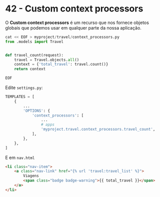 # 42 - Custom context processors

O **Custom context processors** é um recurso que nos fornece objetos globais que podemos usar em qualquer parte da nossa aplicação.

```python
cat << EOF > myproject/travel/context_processors.py
from .models import Travel


def travel_count(request):
    travel = Travel.objects.all()
    context = {'total_travel': travel.count()}
    return context

EOF
```

Edite `settings.py`:

```python
TEMPLATES = [
    {
        ...
        'OPTIONS': {
            'context_processors': [
                ...
                # apps
                'myproject.travel.context_processors.travel_count',
            ],
        },
    },
]
```

E em `nav.html`

```html
<li class="nav-item">
    <a class="nav-link" href="{% url 'travel:travel_list' %}">
        Viagens
        <span class="badge badge-warning">{{ total_travel }}</span>
    </a>
</li>
```

